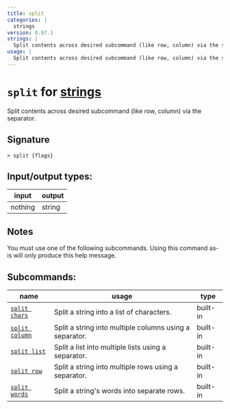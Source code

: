 ```yaml
---
title: split
categories: |
  strings
version: 0.97.1
strings: |
  Split contents across desired subcommand (like row, column) via the separator.
usage: |
  Split contents across desired subcommand (like row, column) via the separator.
---
```

<!-- This file is automatically generated. Please edit the command in https://github.com/nushell/nushell instead. -->

# `split` for [strings](/commands/categories/strings.md)

<div class='command-title'>Split contents across desired subcommand (like row, column) via the separator.</div>

## Signature

```> split {flags} ```


## Input/output types:

| input   | output |
| ------- | ------ |
| nothing | string |

## Notes
You must use one of the following subcommands. Using this command as-is will only produce this help message.

## Subcommands:

| name                                             | usage                                                   | type     |
| ------------------------------------------------ | ------------------------------------------------------- | -------- |
| [`split chars`](/commands/docs/split_chars.md)   | Split a string into a list of characters.               | built-in |
| [`split column`](/commands/docs/split_column.md) | Split a string into multiple columns using a separator. | built-in |
| [`split list`](/commands/docs/split_list.md)     | Split a list into multiple lists using a separator.     | built-in |
| [`split row`](/commands/docs/split_row.md)       | Split a string into multiple rows using a separator.    | built-in |
| [`split words`](/commands/docs/split_words.md)   | Split a string's words into separate rows.              | built-in |